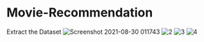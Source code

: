 # Movie-Recommendation
Extract the Dataset 
![Screenshot 2021-08-30 011743](https://user-images.githubusercontent.com/43131080/131263548-403a4265-bc01-4623-aa28-f02c9fe6a3b8.png)
![2](https://user-images.githubusercontent.com/43131080/131263551-521cd764-50fb-4623-a650-150ac7cc48e0.png)
![3](https://user-images.githubusercontent.com/43131080/131263552-1840e721-77a7-487f-a37e-5f40febce379.png)
![4](https://user-images.githubusercontent.com/43131080/131263546-9d8888f7-fb2b-4d7a-af8c-1d48de68755b.png)




